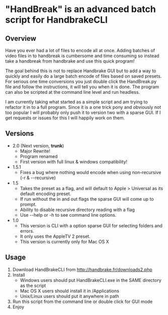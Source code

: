 # "HandBreak" is an advanced batch script for HandbrakeCLI
## Overview
Have you ever had a lot of files to encode all at once. Adding batches of video files in to handbreak is cumbersome and time consuming so instead take a handbreak from handbrake and use this quick program!

The goal behind this is not to replace Handbrake GUI but to add a way to quickly and easily do a large batch encode of files based on saved presets. For serious one time conversions you just double click the HandBreak.py file and follow the instructions, it will tell you when it is done. The program can also be scripted at the command line level and run headless.

I am currently taking what started as a simple script and am trying to refactor it in to a full program. Since it is a one trick pony and obviously not too popular I will probably only push it to version two with a sparse GUI. If I get requests or issues for this I will happily work on them.

## Versions
* 2.0 (Next version, **trunk**)
    * Major Rewrite!
    * Program renamed
    * First version with full linux & windows compatibility!
* 1.5.1
    * Fixes a bug where nothing would encode when using non-recursive (-r & --recursive)
* 1.5
    * Takes the preset as a flag, and will default to Apple > Universal as its default encoding preset.
    * If run without the in and out flags the sparse GUI will come up to prompt.
    * Ability to disable recursive directory reading with a flag
    * Use --help or -h to see command line options.
* 1.0
    * This version is CLI with a option sparse GUI for selecting folders and errors.
    * It only uses the AppleTV 2 preset.
    * This version is currently only for Mac OS X

## Usage
1. Download HandBrakeCLI from http://handbrake.fr/downloads2.php
2. Install
    * Windows users should put HandBrakeCLI.exe in the SAME directory as the script
    * Mac OS X users should install it in /Applications
    * Unix/Linux users should put it anywhere in path
2. Run this script from the command line or double click for GUI mode
3. Enjoy